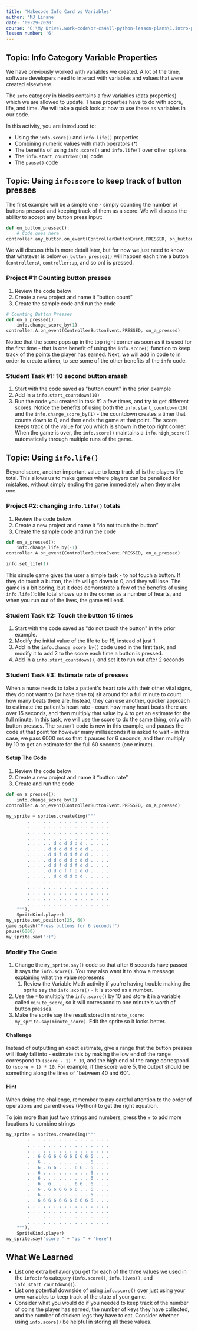 ```yaml
---
title: 'Makecode Info Card vs Variables'
author: 'MJ Linane'
date: '09-29-2020'
course: 'G:\My Drive\.work-code\or-cs4all-python-lesson-plans\1.intro-programming'
lesson number: '6'
---
```


## Topic: Info Category Variable Properties

We have previously worked with variables we created. A lot of the time, software developers need to interact with variables and values that were created elsewhere.

The `info` category in blocks contains a few variables (data properties) which we are allowed to update. These properties have to do with score, life, and time. We will take a quick look at how to use these as variables in our code.

In this activity, you are introduced to:

- Using the `info.score()` and `info.life()` properties
- Combining numeric values with math operators (*)
- The benefits of using `info.score()` and `info.life()` over other options
- The `info.start_countdown(10)` code
- The `pause()` code

## Topic: Using `info:score` to keep track of button presses

The first example will be a simple one - simply counting the number of buttons pressed and keeping track of them as a score. We will discuss the ability to accept any button press input:

```python
def on_button_pressed():
    # Code goes here
controller.any_button.on_event(ControllerButtonEvent.PRESSED, on_button_pressed)
```

We will discuss this in more detail later, but for now we just need to know that whatever is below `on_button_pressed()` will happen each time a button (`controller:A`, `controller:up`, and so on) is pressed.

### Project #1: Counting button presses

1. Review the code below
2. Create a new project and name it “button count”
3. Create the sample code and run the code

```python
# Counting Button Presses
def on_a_pressed():
    info.change_score_by(1)
controller.A.on_event(ControllerButtonEvent.PRESSED, on_a_pressed)
```

Notice that the score pops up in the top right corner as soon as it is used for the first time - that is one benefit of using the `info.score()` function to keep track of the points the player has earned. Next, we will add in code to in order to create a timer, to see some of the other benefits of the `info` code.

### Student Task #1: 10 second button smash

1. Start with the code saved as "button count" in the prior example
2. Add in a `info.start_countdown(10)`
3. Run the code you created in task #1 a few times, and try to get different scores. Notice the benefits of using both the `info.start_countdown(10)` and the `info.change_score_by(1)` - the countdown creates a timer that counts down to 0, and then ends the game at that point. The score keeps track of the value for you which is shown in the top right corner. When the game is over, the `info.score()` maintains a `info.high_score()` automatically through multiple runs of the game.

## Topic: Using `info.life()`

Beyond score, another important value to keep track of is the players life total. This allows us to make games where players can be penalized for mistakes, without simply ending the game immediately when they make one.

### Project #2: changing `info.life()` totals

1. Review the code below
2. Create a new project and name it “do not touch the button”
3. Create the sample code and run the code

```python
def on_a_pressed():
    info.change_life_by(-1)
controller.A.on_event(ControllerButtonEvent.PRESSED, on_a_pressed)

info.set_life(1)
```

This simple game gives the user a simple task - to not touch a button. If they do touch a button, the life will go down to 0, and they will lose. The game is a bit boring, but it does demonstrate a few of the benefits of using `info.life()`: life total shows up in the corner as a number of hearts, and when you run out of the lives, the game will end.

### Student Task #2: Touch the button 15 times

1. Start with the code saved as "do not touch the button" in the prior example.
2. Modify the initial value of the life to be 15, instead of just 1.
3. Add in the `info.change_score_by()` code used in the first task, and modify it to add 2 to the score each time a button is pressed.
4. Add in a `info.start_countdown()`, and set it to run out after 2 seconds

### Student Task #3: Estimate rate of presses

When a nurse needs to take a patient's heart rate with their other vital signs, they do not want to (or have time to) sit around for a full minute to count how many beats there are. Instead, they can use another, quicker approach to estimate the patient's heart rate - count how many heart beats there are over 15 seconds, and then multiply that value by 4 to get an estimate for the full minute. In this task, we will use the score to do the same thing, only with button presses. The `pause()` code is new in this example, and pauses the code at that point for however many milliseconds it is asked to wait - in this case, we pass 6000 ms so that it pauses for 6 seconds, and then multiply by 10 to get an estimate for the full 60 seconds (one minute).

#### Setup The Code

1. Review the code below
2. Create a new project and name it “button rate”
3. Create and run the code

```python
def on_a_pressed():
    info.change_score_by(1)
controller.A.on_event(ControllerButtonEvent.PRESSED, on_a_pressed)

my_sprite = sprites.create(img("""
        . . . . . . . . . . . . . . . .
        . . . . . . . . . . . . . . . .
        . . . . . . . . . . . . . . . .
        . . . . . . . . . . . . . . . .
        . . . . . d d d d d d . . . . .
        . . . . d d d d d d d d . . . .
        . . . . d d f d d f d d . . . .
        . . . . d d d d d d d d . . . .
        . . . . d d f d d f d d . . . .
        . . . . d d d f f d d d . . . .
        . . . . . d d d d d d . . . . .
        . . . . . . . . . . . . . . . .
        . . . . . . . . . . . . . . . .
        . . . . . . . . . . . . . . . .
        . . . . . . . . . . . . . . . .
        . . . . . . . . . . . . . . . .
    """),
    SpriteKind.player)
my_sprite.set_position(25, 60)
game.splash("Press buttons for 6 seconds!")
pause(6000)
my_sprite.say(":)")
```

### Modify The Code

1. Change the `my_sprite.say()` code so that after 6 seconds have passed it says the `info.score()`. You may also want it to show a message explaining what the value represents
   1. Review the Variable Math activity if you're having trouble making the sprite say the `info.score()` - it is stored as a number.
2. Use the `*` to multiply the `info.score()` by 10 and store it in a variable called `minute_score`, so it will correspond to one minute's worth of button presses.
3. Make the sprite say the result stored in `minute_score`: `my_sprite.say(minute_score)`. Edit the sprite so it looks better.

#### Challenge

Instead of outputting an exact estimate, give a range that the button presses will likely fall into - estimate this by making the low end of the range correspond to `(score - 1) * 10`, and the high end of the range correspond to `(score + 1) * 10`. For example, if the score were 5, the output should be something along the lines of "between 40 and 60".

#### Hint

When doing the challenge, remember to pay careful attention to the order of operations and parentheses (Python) to get the right equation.

To join more than just two strings and numbers, press the + to add more locations to combine strings

```python
my_sprite = sprites.create(img("""
        . . . . . . . . . . . . . . . .
        . . . . . . . . . . . . . . . .
        . . . . . . . . . . . . . . . .
        . . 6 6 6 6 6 6 6 6 6 6 6 . . .
        . . 6 . . . . . . . . . 6 . . .
        . . 6 . 6 6 . . . 6 6 . 6 . . .
        . . 6 . . . . . . . . . 6 . . .
        . . 6 . . . . . . . . . 6 . . .
        . . 6 . 6 . . . . 6 6 . 6 . . .
        . . 6 . 6 6 6 6 6 6 . . 6 . . .
        . . 6 . . . . . . . . . 6 . . .
        . . 6 6 6 6 6 6 6 6 6 6 6 . . .
        . . . . . . . . . . . . . . . .
        . . . . . . . . . . . . . . . .
        . . . . . . . . . . . . . . . .
        . . . . . . . . . . . . . . . .
    """),
    SpriteKind.player)
my_sprite.say("score " + "is " + "here")
```

## What We Learned

- List one extra behavior you get for each of the three values we used in the `info:info` category (`info.score()`, `info.lives()`, and `info.start_countdown()`).
- List one potential downside of using `info.score()` over just using your own variables to keep track of the state of your game.
- Consider what you would do if you needed to keep track of the number of coins the player has earned, the number of keys they have collected, and the number of chicken legs they have to eat. Consider whether using `info.score()` be helpful in storing all these values.
